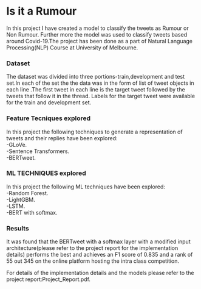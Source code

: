# Is it a Rumour
In this project I have created a model to classify the tweets as Rumour or Non Rumour. Further more the model was used to classify tweets based around Covid-19.The project has been done as a part of Natural Language Processing(NLP) Course at University of Melbourne.  
### Dataset
The dataset was divided into three portions-train,development and test set.In each of the set the the data was in the form of list of tweet objects in each line .The first tweet in each line is the target tweet followed by the tweets that follow it in the thread.  Labels for the target tweet were available for the train and development set.  
### Feature Tecniques explored
In this project the following techniques to generate a representation of tweets and their replies have been explored:  
-GLoVe.  
-Sentence Transformers.  
-BERTweet. 
### ML TECHNIQUES explored
In this project the following ML techniques have been explored:  
-Random Forest.  
-LightGBM.  
-LSTM.  
-BERT with softmax. 
### Results
It was found that the BERTweet with a softmax layer with a modified input architecture(please refer to the project report for the implementation details) performs the best and achieves an F1 score of 0.835 and a rank of 55 out 345 on the online platform hosting the intra class competition.


For details of the implementation details and the models please refer to the project report:Project_Report.pdf. 



